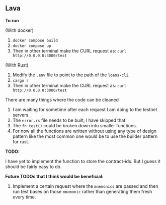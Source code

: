 ## Lava

**To run**

(With docker)
1. `docker compose build`
2. `docker compose up`
3. Then in other terminal make the CURL request as: `curl http://0.0.0.0:3000/test`

(With Rust)
1. Modify the `.env` file to point to the path of the `loans-cli`.
2. `cargo r`
3. Then in other terminal make the CURL request as: `curl http://0.0.0.0:3000/test`

There are many things where the code can be cleaned
1. I am waiting for sometime after each request I am doing to the testnet servers.
2. The `error.rs` file needs to be built, I have skipped that.
3. The `fn test()` could be broken down into smaller functions.
4. For now all the functions are written without using any type of design pattern like the most common one would be to use the builder pattern for rust.

**TODO:**

I have yet to implement the function to store the contract-ids. But I guess it should be fairly easy to do.

**Future TODOs that I think would be beneficial:**
1. Implement a certain request where the `mnemonics` are passed and then run test bases on those `mnemonic` rather than generating them fresh every time.
